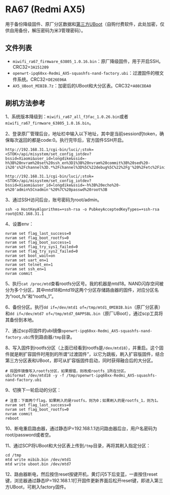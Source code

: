 # RA67 (Redmi AX5)

用于备份降级固件、原厂分区数据和[第三方UBoot](https://mbd.pub/o/bread/mbd-Ypqbk5dr)（自购付费软件，此处加密，仅供自用备份，解压密码为米3管理密码）。

## 文件列表

- `miwifi_ra67_firmware_63805_1.0.16.bin`：原厂降级固件，用于开启SSH。CRC32=`3A151209`
- `openwrt-ipq60xx-Redmi_AX5-squashfs-nand-factory.ubi`：过渡固件的根文件系统。CRC32=`DE26E06A`
- `AX5_UBoot_MIBIB.7z`：加密后的UBoot和大分区表。CRC32=`A08CDDA0`

## 刷机方法参考

1、系统版本降级到：`miwifi_ra67_all_f3fac_1.0.26.bin`或者`miwifi_ra67_firmware_63805_1.0.16.bin`。

2、登录原厂管理后台，地址栏中输入以下地址，其中<STOK>是当前session的token，确保每次返回的都是code:0。执行完毕后，官方固件SSH开启。

```
http://192.168.31.1/cgi-bin/luci/;stok=<STOK>/api/misystem/set_config_iotdev?bssid=Xiaomi&user_id=longdike&ssid=-h%3B%20nvram%20set%20ssh_en%3D1%3B%20nvram%20commit%3B%20sed%20-i%20's%2Fchannel%3D.*%2Fchannel%3D%5C%22debug%5C%22%2Fg'%20%2Fetc%2Finit.d%2Fdropbear%3B%20%2Fetc%2Finit.d%2Fdropbear%20start%3B

http://192.168.31.1/cgi-bin/luci/;stok=<STOK>/api/misystem/set_config_iotdev?bssid=Xiaomi&user_id=longdike&ssid=-h%3B%20echo%20-e%20'admin%5Cnadmin'%20%7C%20passwd%20root%3B
```

3、通过SSH访问后台，账号密码为root/admin。

```
ssh -o HostKeyAlgorithms=+ssh-rsa -o PubkeyAcceptedKeyTypes=+ssh-rsa root@192.168.31.1
```

4、设置env：

```
nvram set flag_last_success=0
nvram set flag_boot_rootfs=0
nvram set flag_boot_success=1
nvram set flag_try_sys1_failed=0
nvram set flag_try_sys2_failed=0
nvram set boot_wait=on
nvram set uart_en=1
nvram set telnet_en=1
nvram set ssh_en=1
nvram commit
```

5、执行`cat /proc/mtd`查看rootfs分区号。我的机器是mtd18。NAND闪存空间被分为多个分区，其中mtd18和mtd19这两个分区存储路由器的固件，对应分区名为“root_fs”和“rootfs_1”。

6、备份分区。执行`dd if=/dev/mtd1 of=/tmp/mtd1_0MIBIB.bin`（原厂分区表）和`dd if=/dev/mtd7 of=/tmp/mtd7_0APPSBL.bin`（原厂UBoot），通过scp工具将其备份到本地。

7、通过scp将固件的ubi镜像`openwrt-ipq60xx-Redmi_AX5-squashfs-nand-factory.ubi`传到路由器`/tmp`目录。

8、写入固件到rootfs分区（上面已经看到rootfs是`/dev/mtd18`），并重启。这个固件就是刷扩容固件时用到的所谓“过渡固件”，以它为跳板，刷入扩容版固件，结合第三方分区表和UBoot，即可从扩容版固件启动，同时获得融合后的大分区。

```
# 将固件镜像写入rootfs分区，如果报错，则改成rootfs_1所在分区。
ubiformat /dev/mtd18 -y -f /tmp/openwrt-ipq60xx-Redmi_AX5-squashfs-nand-factory.ubi
```

9、切换下一轮启动的分区：

```
# 注意：下面两个flag，如果刷入的是rootfs，则为0；如果刷入的是rootfs_1，则为1。
nvram set flag_last_success=0
nvram set flag_boot_rootfs=0
nvram commit
reboot
```

10、断电重启路由器，通过静态IP=192.168.1.1访问路由器后台，用户名密码为root/password或者空。

11、通过SCP将UBoot和大分区表上传到`/tmp`目录，再将其刷入指定分区：

```
cd /tmp
mtd write mibib.bin /dev/mtd1
mtd write uboot.bin /dev/mtd7
```

12、路由器断电，然后按住reset按键开机，黄灯闪5下后变蓝，一直按住reset键，浏览器通过静态IP=192.168.1.1打开固件更新界面后松开reset键，即进入第三方UBoot，可刷入factory固件。
